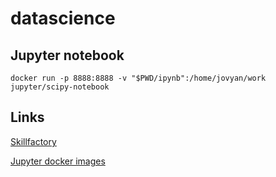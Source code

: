 # datascience

## Jupyter notebook

```
docker run -p 8888:8888 -v "$PWD/ipynb":/home/jovyan/work jupyter/scipy-notebook
```

## Links

[Skillfactory](https://lms.skillfactory.ru/)

[Jupyter docker images](https://github.com/jupyter/docker-stacks)

